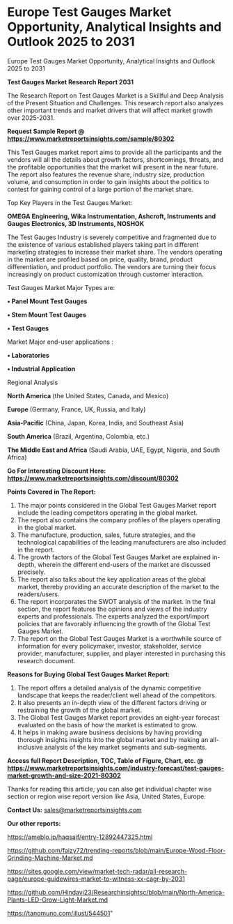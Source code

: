 # Europe Test Gauges Market Opportunity, Analytical Insights and Outlook 2025 to 2031
Europe Test Gauges Market Opportunity, Analytical Insights and Outlook 2025 to 2031

<strong>Test Gauges Market Research Report 2031</strong>

The Research Report on Test Gauges Market is a Skillful and Deep Analysis of the Present Situation and Challenges. This research report also analyzes other important trends and market drivers that will affect market growth over 2025-2031.

<strong>Request Sample Report @ <a href=https://www.marketreportsinsights.com/sample/80302>https://www.marketreportsinsights.com/sample/80302</a></strong>

This Test Gauges market report aims to provide all the participants and the vendors will all the details about growth factors, shortcomings, threats, and the profitable opportunities that the market will present in the near future. The report also features the revenue share, industry size, production volume, and consumption in order to gain insights about the politics to contest for gaining control of a large portion of the market share.

Top Key Players in the Test Gauges Market:

<strong>OMEGA Engineering, Wika Instrumentation, Ashcroft, Instruments and Gauges Electronics, 3D Instruments, NOSHOK</strong>

The Test Gauges Industry is severely competitive and fragmented due to the existence of various established players taking part in different marketing strategies to increase their market share. The vendors operating in the market are profiled based on price, quality, brand, product differentiation, and product portfolio. The vendors are turning their focus increasingly on product customization through customer interaction.

Test Gauges Market Major Types are:

<strong>• Panel Mount Test Gauges

• Stem Mount Test Gauges

• Test Gauges</strong>

Market Major end-user applications :

<strong>• Laboratories

• Industrial Application</strong>

Regional Analysis

</u><strong><b>North America</b></strong> (the United States, Canada, and Mexico)

<strong><b>Europe </b></strong>(Germany, France, UK, Russia, and Italy)

<strong><b>Asia-Pacific</b></strong> (China, Japan, Korea, India, and Southeast Asia)

<strong><b>South America</b></strong> (Brazil, Argentina, Colombia, etc.)

<strong><b>The Middle East and Africa</b></strong> (Saudi Arabia, UAE, Egypt, Nigeria, and South Africa)

<strong>Go For Interesting Discount Here: <a href=https://www.marketreportsinsights.com/discount/80302>https://www.marketreportsinsights.com/discount/80302</a></strong>

<strong>Points Covered in The Report:</strong>
<ol>
  <li>The major points considered in the Global Test Gauges Market report include the leading competitors operating in the global market.</li>
  <li>The report also contains the company profiles of the players operating in the global market.</li>
  <li>The manufacture, production, sales, future strategies, and the technological capabilities of the leading manufacturers are also included in the report.</li>
  <li>The growth factors of the Global Test Gauges Market are explained in-depth, wherein the different end-users of the market are discussed precisely.</li>
  <li>The report also talks about the key application areas of the global market, thereby providing an accurate description of the market to the readers/users.</li>
  <li>The report incorporates the SWOT analysis of the market. In the final section, the report features the opinions and views of the industry experts and professionals. The experts analyzed the export/import policies that are favorably influencing the growth of the Global Test Gauges Market.</li>
  <li>The report on the Global Test Gauges Market is a worthwhile source of information for every policymaker, investor, stakeholder, service provider, manufacturer, supplier, and player interested in purchasing this research document.</li>
</ol>
<strong>Reasons for Buying Global Test Gauges Market Report:</strong>

<ol>
  <li>The report offers a detailed analysis of the dynamic competitive landscape that keeps the reader/client well ahead of the competitors.</li>
  <li>It also presents an in-depth view of the different factors driving or restraining the growth of the global market.</li>
  <li>The Global Test Gauges Market report provides an eight-year forecast evaluated on the basis of how the market is estimated to grow.</li>
  <li>It helps in making aware business decisions by having providing thorough insights insights into the global market and by making an all-inclusive analysis of the key market segments and sub-segments.</li>
</ol>
<strong>Access full Report Description, TOC, Table of Figure, Chart, etc. @ <a href=https://www.marketreportsinsights.com/industry-forecast/test-gauges-market-growth-and-size-2021-80302>https://www.marketreportsinsights.com/industry-forecast/test-gauges-market-growth-and-size-2021-80302</a></strong>


Thanks for reading this article; you can also get individual chapter wise section or region wise report version like Asia, United States, Europe.

<strong>Contact Us:</strong>
sales@marketreportsinsights.com

<strong>Our other reports:</strong>

<a href=https://ameblo.jp/haqsaif/entry-12892447325.html>https://ameblo.jp/haqsaif/entry-12892447325.html</a>

<a href=https://github.com/faizy72/trending-reports/blob/main/Europe-Wood-Floor-Grinding-Machine-Market.md>https://github.com/faizy72/trending-reports/blob/main/Europe-Wood-Floor-Grinding-Machine-Market.md</a>

<a href=https://sites.google.com/view/market-tech-radar/all-research-page/europe-guidewires-market-to-witness-xx-cagr-by-2031>https://sites.google.com/view/market-tech-radar/all-research-page/europe-guidewires-market-to-witness-xx-cagr-by-2031</a>

<a href=https://github.com/Hindavi23/Researchinsightsc/blob/main/North-America-Plants-LED-Grow-Light-Market.md>https://github.com/Hindavi23/Researchinsightsc/blob/main/North-America-Plants-LED-Grow-Light-Market.md</a>

<a href=https://tanomuno.com/illust/544501>https://tanomuno.com/illust/544501</a>"
